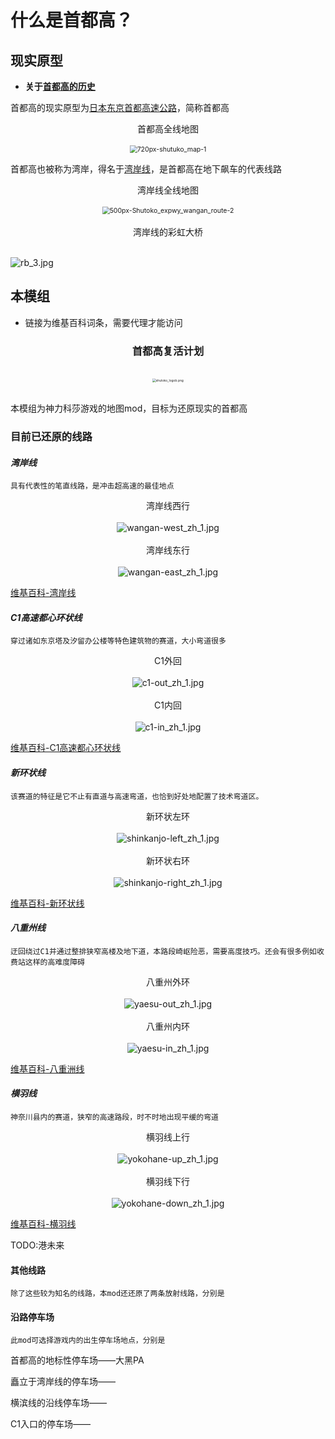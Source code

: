 
# 什么是首都高？



## 现实原型

- **关于[首都高的历史](https://www.shutoko.co.jp/zh-CN/index/about/history/)**

首都高的现实原型为[日本东京首都高速公路](https://zh.wikipedia.org/wiki/首都高速道路)，简称首都高

<div align=center> 首都高全线地图</div> <br />


<div align=center> <img src="../imgs/getting/shutoku/720px-shutuko_map-1.png" alt="720px-shutuko_map-1" align=center; style="zoom:75%;" /> </div>

首都高也被称为湾岸，得名于[湾岸线]()，是首都高在地下飙车的代表线路

<div align=center> 湾岸线全线地图 </div> <br />


<div align=center> <img src="../imgs/getting/shutoku/500px-Shutoko_expwy_wangan_route-2.png" alt="500px-Shutoko_expwy_wangan_route-2" style="zoom: 75%;" /> </div><br />

<div align=center> 湾岸线的彩虹大桥 </div> <br />


![rb_3.jpg](../imgs/getting/shutoku/rb_3.jpg)



## 本模组

- 链接为维基百科词条，需要代理才能访问

<div align=center>  <h3> 首都高复活计划 </h3> </div> 

<br />

<div align=center> <img src="../../.vuepress/public/imgs/logo/logob.png" alt="shutoko_logob.png" style="zoom:35%;" /> </div>

<br />

本模组为神力科莎游戏的地图mod，目标为还原现实的首都高



### 目前已还原的线路



#### *湾岸线*

`具有代表性的笔直线路，是冲击超高速的最佳地点`

<div align=center> 湾岸线西行 </div> <br />

<div align=center> <img src="../imgs/getting/shutoku/wangan-west_zh_1.jpg" alt="wangan-west_zh_1.jpg" style="zoom:100%;" /> </div>
<br />

<div align=center> 湾岸线东行 </div> <br />

<div align=center> <img src="../imgs/getting/shutoku/wangan-east_zh_1.jpg" alt="wangan-east_zh_1.jpg" style="zoom:100%;" /> </div>

[维基百科-湾岸线](https://zh.wikipedia.org/wiki/首都高速灣岸線)



#### *C1高速都心环状线*

`穿过诸如东京塔及汐留办公楼等特色建筑物的赛道，大小弯道很多`

<div align=center> C1外回 </div> <br />

<div align=center> <img src="../imgs/getting/shutoku/c1-out_zh_1.jpg" alt="c1-out_zh_1.jpg" style="zoom:100%;" /> </div>
<br />

<div align=center> C1内回 </div> <br />

<div align=center> <img src="../imgs/getting/shutoku/c1-in_zh_1.jpg" alt="c1-in_zh_1.jpg" style="zoom: 100%;" /> </div>

[维基百科-C1高速都心环状线](https://zh.wikipedia.org/wiki/首都高速道路都心環狀線)



#### *新环状线*

`该赛道的特征是它不止有直道与高速弯道，也恰到好处地配置了技术弯道区。`

<div align=center> 新环状左环 </div> <br />

<div align=center> <img src="../imgs/getting/shutoku/shinkanjo-left_zh_1.jpg" alt="shinkanjo-left_zh_1.jpg" style="zoom:100%;" /> </div>
<br />

<div align=center> 新环状右环 </div> <br />

<div align=center> <img src="../imgs/getting/shutoku/shinkanjo-right_zh_1.jpg" alt="shinkanjo-right_zh_1.jpg" style="zoom:100%;" /> </div>

[维基百科-新环状线](https://zh.wikipedia.org/zh-hans/首都高速9號深川線)



#### *八重州线*

`迂回绕过C1并通过整排狭窄高楼及地下道，本路段崎岖险恶，需要高度技巧。还会有很多例如收费站这样的高难度障碍`

<div align=center> 八重州外环 </div> <br />

<div align=center> <img src="../imgs/getting/shutoku/yaesu-out_zh_1.jpg" alt="yaesu-out_zh_1.jpg" style="zoom:100%;" /> </div>
<br />

<div align=center> 八重州内环 </div> <br />

<div align=center> <img src="../imgs/getting/shutoku/yaesu-in_zh_1.jpg" alt="yaesu-in_zh_1.jpg" style="zoom:100%;" /> </div>

[维基百科-八重洲线](https://zh.wikipedia.org/wiki/首都高速八重洲線)



#### *横羽线*

`神奈川县内的赛道，狭窄的高速路段，时不时地出现平缓的弯道`

<div align=center> 横羽线上行 </div> <br />

<div align=center><img src="../imgs/getting/shutoku/yokohane-up_zh_1.jpg" alt="yokohane-up_zh_1.jpg" style="zoom:100%;" /> </div>
<br />

<div align=center> 横羽线下行 </div> <br />

<div align=center> <img src="../imgs/getting/shutoku/yokohane-down_zh_1.jpg" alt="yokohane-down_zh_1.jpg" style="zoom:100%;" /> </div>

[维基百科-横羽线](https://zh.wikipedia.org/wiki/首都高速神奈川1號橫羽線)



TODO:港未来

#### 其他线路

`除了这些较为知名的线路，本mod还还原了两条放射线路，分别是`



#### 沿路停车场

`此mod可选择游戏内的出生停车场地点，分别是`

首都高的地标性停车场——大黑PA

矗立于湾岸线的停车场——

横滨线的沿线停车场——

C1入口的停车场——